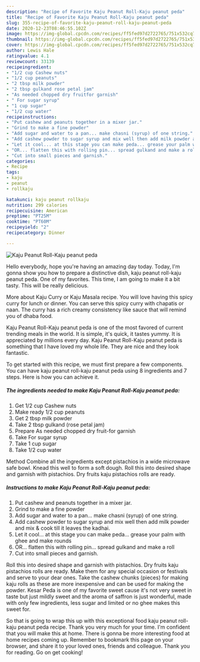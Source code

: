 ```yaml
---
description: "Recipe of Favorite Kaju Peanut Roll-Kaju peanut peda"
title: "Recipe of Favorite Kaju Peanut Roll-Kaju peanut peda"
slug: 355-recipe-of-favorite-kaju-peanut-roll-kaju-peanut-peda
date: 2020-12-23T08:46:55.102Z
image: https://img-global.cpcdn.com/recipes/ff5fed97d2722765/751x532cq70/kaju-peanut-roll-kaju-peanut-peda-recipe-main-photo.jpg
thumbnail: https://img-global.cpcdn.com/recipes/ff5fed97d2722765/751x532cq70/kaju-peanut-roll-kaju-peanut-peda-recipe-main-photo.jpg
cover: https://img-global.cpcdn.com/recipes/ff5fed97d2722765/751x532cq70/kaju-peanut-roll-kaju-peanut-peda-recipe-main-photo.jpg
author: Lewis Hale
ratingvalue: 4.1
reviewcount: 33139
recipeingredient:
- "1/2 cup Cashew nuts"
- "1/2 cup peanuts"
- "2 tbsp milk powder"
- "2 tbsp gulkand rose petal jam"
- "As needed chopped dry fruitfor garnish"
- " For sugar syrup"
- "1 cup sugar"
- "1/2 cup water"
recipeinstructions:
- "Put cashew and peanuts together in a mixer jar."
- "Grind to make a fine powder"
- "Add sugar and water to a pan... make chasni (syrup) of one string."
- "Add cashew powder to sugar syrup and mix well then add milk powder and mix &amp; cook till it leaves the kadhai."
- "Let it cool... at this stage you can make peda... grease your palm with ghee and make rounds"
- "OR... flatten this with rolling pin... spread gulkand and make a roll"
- "Cut into small pieces and garnish."
categories:
- Recipe
tags:
- kaju
- peanut
- rollkaju

katakunci: kaju peanut rollkaju 
nutrition: 299 calories
recipecuisine: American
preptime: "PT25M"
cooktime: "PT60M"
recipeyield: "2"
recipecategory: Dinner

---
```



![Kaju Peanut Roll-Kaju peanut peda](https://img-global.cpcdn.com/recipes/ff5fed97d2722765/751x532cq70/kaju-peanut-roll-kaju-peanut-peda-recipe-main-photo.jpg)

Hello everybody, hope you're having an amazing day today. Today, I'm gonna show you how to prepare a distinctive dish, kaju peanut roll-kaju peanut peda. One of my favorites. This time, I am going to make it a bit tasty. This will be really delicious.

More about Kaju Curry or Kaju Masala recipe. You will love having this spicy curry for lunch or dinner. You can serve this spicy curry with chapatis or naan. The curry has a rich creamy consistency like sauce that will remind you of dhaba food.

Kaju Peanut Roll-Kaju peanut peda is one of the most favored of current trending meals in the world. It is simple, it's quick, it tastes yummy. It is appreciated by millions every day. Kaju Peanut Roll-Kaju peanut peda is something that I have loved my whole life. They are nice and they look fantastic.


To get started with this recipe, we must first prepare a few components. You can have kaju peanut roll-kaju peanut peda using 8 ingredients and 7 steps. Here is how you can achieve it.

<!--inarticleads1-->

##### The ingredients needed to make Kaju Peanut Roll-Kaju peanut peda:

1. Get 1/2 cup Cashew nuts
1. Make ready 1/2 cup peanuts
1. Get 2 tbsp milk powder
1. Take 2 tbsp gulkand (rose petal jam)
1. Prepare As needed chopped dry fruit-for garnish
1. Take  For sugar syrup
1. Take 1 cup sugar
1. Take 1/2 cup water


Method Combine all the ingredients except pistachios in a wide microwave safe bowl. Knead this well to form a soft dough. Roll this into desired shape and garnish with pistachios. Dry fruits kaju pistachios rolls are ready. 

<!--inarticleads2-->

##### Instructions to make Kaju Peanut Roll-Kaju peanut peda:

1. Put cashew and peanuts together in a mixer jar.
1. Grind to make a fine powder
1. Add sugar and water to a pan... make chasni (syrup) of one string.
1. Add cashew powder to sugar syrup and mix well then add milk powder and mix &amp; cook till it leaves the kadhai.
1. Let it cool... at this stage you can make peda... grease your palm with ghee and make rounds
1. OR... flatten this with rolling pin... spread gulkand and make a roll
1. Cut into small pieces and garnish.


Roll this into desired shape and garnish with pistachios. Dry fruits kaju pistachios rolls are ready. Make them for any special occasion or festivals and serve to your dear ones. Take the cashew chunks (pieces) for making kaju rolls as these are more inexpensive and can be used for making the powder. Kesar Peda is one of my favorite sweet cause it&#39;s not very sweet in taste but just mildly sweet and the aroma of saffron is just wonderful, made with only few ingredients, less sugar and limited or no ghee makes this sweet for. 

So that is going to wrap this up with this exceptional food kaju peanut roll-kaju peanut peda recipe. Thank you very much for your time. I'm confident that you will make this at home. There is gonna be more interesting food at home recipes coming up. Remember to bookmark this page on your browser, and share it to your loved ones, friends and colleague. Thank you for reading. Go on get cooking!
